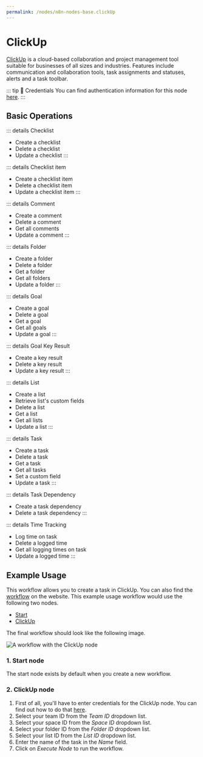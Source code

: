 ```yaml
---
permalink: /nodes/n8n-nodes-base.clickUp
---
```


# ClickUp

[ClickUp](https://clickup.com/) is a cloud-based collaboration and project management tool suitable for businesses of all sizes and industries. Features include communication and collaboration tools, task assignments and statuses, alerts and a task toolbar.

::: tip 🔑 Credentials
You can find authentication information for this node [here](../../../credentials/ClickUp/README.md).
:::

## Basic Operations

::: details Checklist
- Create a checklist
- Delete a checklist
- Update a checklist
:::

::: details Checklist item
- Create a checklist item
- Delete a checklist item
- Update a checklist item
:::

::: details Comment
- Create a comment
- Delete a comment
- Get all comments
- Update a comment
:::

::: details Folder
- Create a folder
- Delete a folder
- Get a folder
- Get all folders
- Update a folder
:::

::: details Goal
- Create a goal
- Delete a goal
- Get a goal
- Get all goals
- Update a goal
:::

::: details Goal Key Result
- Create a key result
- Delete a key result
- Update a key result
:::

::: details List
- Create a list
- Retrieve list's custom fields
- Delete a list
- Get a list
- Get all lists
- Update a list
:::

::: details Task
- Create a task
- Delete a task
- Get a task
- Get all tasks
- Set a custom field
- Update a task
:::

::: details Task Dependency
- Create a task dependency
- Delete a task dependency
:::

::: details Time Tracking
- Log time on task
- Delete a logged time
- Get all logging times on task
- Update a logged time
:::

## Example Usage

This workflow allows you to create a task in ClickUp. You can also find the [workflow](https://n8n.io/workflows/485) on the website. This example usage workflow would use the following two nodes.
- [Start](../../core-nodes/Start/README.md)
- [ClickUp]()

The final workflow should look like the following image.

![A workflow with the ClickUp node](./workflow.png)

### 1. Start node

The start node exists by default when you create a new workflow.

### 2. ClickUp node

1. First of all, you'll have to enter credentials for the ClickUp node. You can find out how to do that [here](../../../credentials/ClickUp/README.md).
2. Select your team ID from the *Team ID* dropdown list.
3. Select your space ID from the *Space ID* dropdown list.
4. Select your folder ID from the *Folder ID* dropdown list.
5. Select your list ID from the *List ID* dropdown list.
6. Enter the name of the task in the *Name* field.
7. Click on *Execute Node* to run the workflow.
